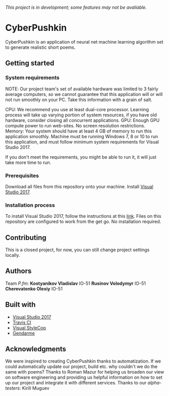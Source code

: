 *This project is in development; some features may not be avaliable.*

# CyberPushkin

CyberPushkin is an application of neural net machine learning algorithm set to generate realistic short poems. 

## Getting started

### System requirements

NOTE: Our project team's set of available hardware was limited to 3 fairly average computers, so we cannot guarantee that this application will or will not run smoothly on your PC. Take this information with a grain of salt.

CPU: We recommend you use at least dual-core processor. Learning process will take up varying portion of system resources, if you have old hardware, consider closing all concurrent applications.
GPU: Enough GPU compute power to run web-sites. No screen resolution restrictions.
Memory: Your system should have at least 4 GB of memory to run this application smoothly.
Machine must be running Windows 7, 8 or 10 to run this application, and must follow minimum system requirements for Visual Studio 2017.

If you don't meet the requirements, you might be able to run it, it will just take more time to run.

### Prerequisites

Download all files from this repository onto your machine. 
Install [Visual Studio 2017](https://visualstudio.microsoft.com/downloads/).

### Installation process

To install Visual Studio 2017, follow the instructions at this [link](https://docs.microsoft.com/en-us/visualstudio/install/install-visual-studio?view=vs-2017).
Files on this repository are configured to work from the get go. No installation required.

## Contributing

This is a closed project, for now, you can still change project settings locally.

## Authors

Team *P.fm*:
**Kostyanikov Vladislav** IO-51
**Rusinov Volodymyr** IO-51
**Cherevatenko Olexiy** IO-51

## Built with

* [Visual Studio 2017](https://visualstudio.microsoft.com/downloads/)
* [Travis CI](https://travis-ci.com/)
* [Visual StyleCop](https://marketplace.visualstudio.com/items?itemName=ChristopheHEISER.VisualStyleCop)
* [Gendarme](https://www.mono-project.com/docs/tools+libraries/tools/gendarme/)

## Acknowledgments

We were inspired to creating CyberPushkin thanks to automatization. If we could automatically update our project, build etc. why couldn't we do the same with poems?
Thanks to Roman Mazur for helping us broaden our view on software engineering and providing us helpful information on how to set up our project and integrate it with different services.
Thanks to our *alpha-testers*:
Kirill Muguev
